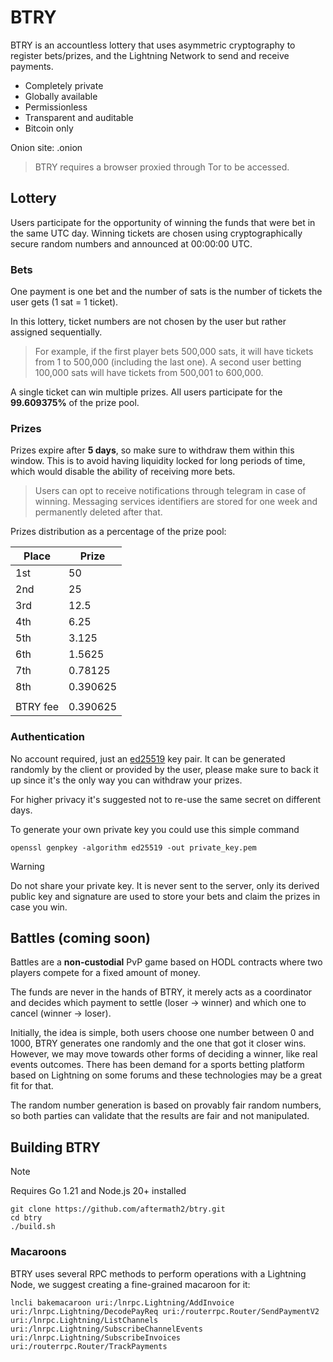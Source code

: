 # BTRY

BTRY is an accountless lottery that uses asymmetric cryptography to register bets/prizes, and the Lightning Network to send and receive payments.

- Completely private
- Globally available
- Permissionless
- Transparent and auditable
- Bitcoin only

Onion site: <url>.onion

> BTRY requires a browser proxied through Tor to be accessed.

## Lottery

Users participate for the opportunity of winning the funds that were bet in the same UTC day. Winning tickets are chosen using cryptographically secure random numbers and announced at 00:00:00 UTC.

### Bets

One payment is one bet and the number of sats is the number of tickets the user gets (1 sat = 1 ticket).

In this lottery, ticket numbers are not chosen by the user but rather assigned sequentially. 

> For example, if the first player bets 500,000 sats, it will have tickets from 1 to 500,000 (including the last one). A second user betting 100,000 sats will have tickets from 500,001 to 600,000.

A single ticket can win multiple prizes. All users participate for the **99.609375%** of the prize pool.

### Prizes

Prizes expire after **5 days**, so make sure to withdraw them within this window. This is to avoid having liquidity locked for long periods of time, which would disable the ability of receiving more bets.

> Users can opt to receive notifications through telegram in case of winning. Messaging services identifiers are stored for one week and permanently deleted after that.

Prizes distribution as a percentage of the prize pool:

| Place | Prize |
| --- | --- |
| 1st | 50 |
| 2nd | 25 |
| 3rd | 12.5 |
| 4th | 6.25 |
| 5th | 3.125 |
| 6th | 1.5625 |
| 7th | 0.78125 |
| 8th | 0.390625 |
|  |  |
| BTRY fee | 0.390625 |

### Authentication

No account required, just an [ed25519](https://en.wikipedia.org/wiki/EdDSA#Ed25519) key pair. It can be generated randomly by the client or provided by the user, please make sure to back it up since it's the only way you can withdraw your prizes.

For higher privacy it's suggested not to re-use the same secret on different days.

To generate your own private key you could use this simple command

```
openssl genpkey -algorithm ed25519 -out private_key.pem
```

> [!Warning]
> Do not share your private key. It is never sent to the server, only its derived public key and signature are used to store your bets and claim the prizes in case you win.

## Battles (coming soon)

Battles are a **non-custodial** PvP game based on HODL contracts where two players compete for a fixed amount of money.

The funds are never in the hands of BTRY, it merely acts as a coordinator and decides which payment to settle (loser -> winner) and which one to cancel (winner -> loser).

Initially, the idea is simple, both users choose one number between 0 and 1000, BTRY generates one randomly and the one that got it closer wins. However, we may move towards other forms of deciding a winner, like real events outcomes. There has been demand for a sports betting platform based on Lightning on some forums and these technologies may be a great fit for that. 

The random number generation is based on provably fair random numbers, so both parties can validate that the results are fair and not manipulated.

## Building BTRY

> [!Note]
> Requires Go 1.21 and Node.js 20+ installed

```console
git clone https://github.com/aftermath2/btry.git
cd btry
./build.sh
```

### Macaroons

BTRY uses several RPC methods to perform operations with a Lightning Node, we suggest creating a fine-grained macaroon for it:

```
lncli bakemacaroon uri:/lnrpc.Lightning/AddInvoice uri:/lnrpc.Lightning/DecodePayReq uri:/routerrpc.Router/SendPaymentV2 uri:/lnrpc.Lightning/ListChannels uri:/lnrpc.Lightning/SubscribeChannelEvents uri:/lnrpc.Lightning/SubscribeInvoices uri:/routerrpc.Router/TrackPayments
```